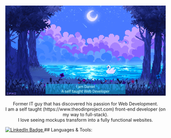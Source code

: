 ![alt text](githubprofile.jpg)

<p align='center'>
Former IT guy that has discovered his passion for Web Development.<br>
I am a self taught (https://www.theodinproject.com) front-end developer (on my way to full-stack).<br>
I love seeing mockups transform into a fully functional websites.<br>
  </p>
<a href="https://www.linkedin.com/in/daniel-cohen-dc/">
    <img src="https://img.shields.io/badge/LinkedIn-blue?style=for-the-badge&logo=linkedin&logoColor=white" alt="LinkedIn Badge"/>
  </a>
## Languages & Tools:

